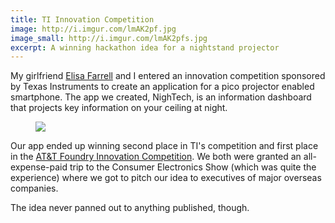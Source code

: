 ```yaml
---
title: TI Innovation Competition
image: http://i.imgur.com/lmAK2pf.jpg
image_small: http://i.imgur.com/lmAK2pfs.jpg
excerpt: A winning hackathon idea for a nightstand projector
---
```


My girlfriend [Elisa Farrell](http://comiccooking.blogspot.com/) and I entered an innovation competition sponsored by Texas Instruments to create an application for a pico projector enabled smartphone. The app we created, NighTech, is an information dashboard that projects key information on your ceiling at night.

<figure class="left"><img src="http://i.imgur.com/GlgdA1r.png" /><figcaption></figcaption></figure>

Our app ended up winning second place in TI's competition and first place in the [AT&T Foundry Innovation Competition](http://www.attinnovationspace.com/innovation/story/a7779412). We both were granted an all-expense-paid trip to the Consumer Electronics Show (which was quite the experience) where we got to pitch our idea to executives of major overseas companies.

The idea never panned out to anything published, though.
